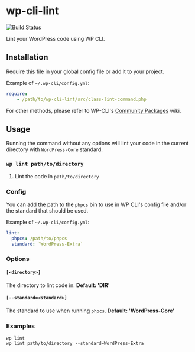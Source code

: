 # wp-cli-lint

[![Build Status](https://travis-ci.org/frozzare/wp-cli-lint.svg)](https://travis-ci.org/frozzare/wp-cli-lint)

Lint your WordPress code using WP CLI.

## Installation

Require this file in your global config file or add it to your project.

Example of `~/.wp-cli/config.yml`:
```yaml
require:
	- /path/to/wp-cli-lint/src/class-lint-command.php
```

For other methods, please refer to WP-CLI's [Community Packages](https://github.com/wp-cli/wp-cli/wiki/Community-Packages) wiki.

## Usage

Running the command without any options will lint your code in the current directory with `WordPress-Core` standard.

### `wp lint path/to/directory`

1. Lint the code in `path/to/directory`

### Config

You can add the path to the `phpcs` bin to use in WP CLI's config file and/or the standard that should be used.

Example of `~/.wp-cli/config.yml`:

```yaml
lint:
  phpcs: /path/to/phpcs
  standard: `WordPress-Extra`
```

### Options

#### `[<directory>]`
The directory to lint code in. **Default: '__DIR__'**

#### `[--standard=<standard>]`
The standard to use when running `phpcs`. **Default: 'WordPress-Core'**

### Examples
```
wp lint
wp lint path/to/directory --standard=WordPress-Extra
```
